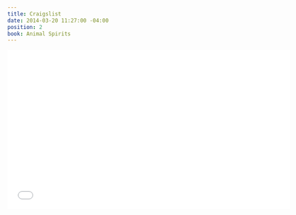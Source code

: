 ```yaml
---
title: Craigslist
date: 2014-03-20 11:27:00 -04:00
position: 2
book: Animal Spirits
---
```


<iframe width="640" height="360" src="//www.youtube.com/embed/CQwhzPql2lk?rel=0&start=749" frameborder="0" allowfullscreen></iframe>
